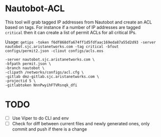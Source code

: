 # Nautobot-ACL
This tool will grab tagged IP addresses from Nautobot and create an ACL based on tags.
For instance if a number of IP addresses are tagged `critical` then it can create a list
of permit ACLs for all critical IPs.

Usage:
`getips -token f6df868dfa674ff1d5fdfaac169eda87a55d2d93 -server nautobot.sjc.aristanetworks.com -tag critical -bfout configs/permit2.json -cliout configs/acls.eos`


```getips -token f6df868dfa674ff1d5fdfaac169eda87a55d2d93 \
-server nautobot.sjc.aristanetworks.com \
-bfpath permit.json \
-branch nautobot \
-clipath /networks/configs/acl.cfg \
-gitlab dmz-gitlab.sjc.aristanetworks.com \
-projectid 5 \
-gitlabtoken NnnPwyihFTVRsnqk_dfi
```


# TODO
- [ ] Use Viper to do CLI and env
- [ ] Check for diff between current files and newly generated ones, only commit and push if there is a change
